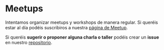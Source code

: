 # Meetups

Intentamos organizar meetups y workshops de manera regular. Si queréis estar al día podéis suscribiros a nuestra [página de Meetup](https://www.meetup.com/es-ES/BcnRust/).

Si queréis **sugerir o proponer alguna charla o taller** podéis crear un **issue** en nuestro [repositorio](https://github.com/bcnrust/talks).
